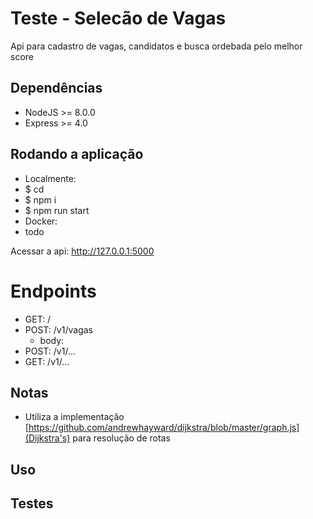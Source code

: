 # Teste - Selecão de Vagas
Api para cadastro de vagas, candidatos e busca ordebada pelo melhor score

## Dependências
 - NodeJS >= 8.0.0 
 - Express >= 4.0

## Rodando a aplicação
 - Localmente:
  - $ cd <raiz>
  - $ npm i
  - $ npm run start
 - Docker:
  - todo

Acessar a api: http://127.0.0.1:5000

# Endpoints
 - GET: /
 - POST: /v1/vagas
   - body:
 - POST: /v1/...
 - GET: /v1/...

## Notas
 - Utiliza a implementação [https://github.com/andrewhayward/dijkstra/blob/master/graph.js](Dijkstra's) para resolução de rotas

## Uso

## Testes
